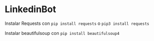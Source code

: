 # LinkedinBot
Instalar Requests con
``
pip install requests
``
o
``
pip3 install requests
``

Instalar beautifulsoup con
``
pip install beautifulsoup4
``
